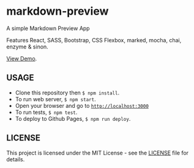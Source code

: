 # markdown-preview

A simple Markdown Preview App

Features React, SASS, Bootstrap, CSS Flexbox, marked, mocha, chai, enzyme & sinon.

[View Demo](https://ibleedfilm.github.io/markdown-preview).

## USAGE

- Clone this repository then `$ npm install`.
- To run web server, `$ npm start`.
- Open your browser and go to [`http://localhost:3000`](http://localhost:3000)
- To run tests, `$ npm test`.
- To deploy to Github Pages, `$ npm run deploy`.

## LICENSE
This project is licensed under the MIT License - see the [LICENSE](LICENSE) file
for details.
